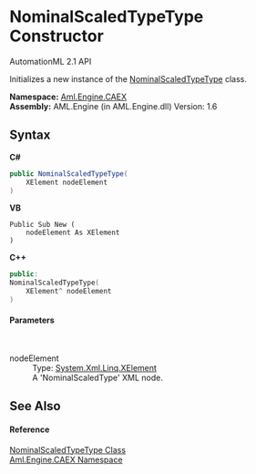 # NominalScaledTypeType Constructor 
AutomationML 2.1 API 

Initializes a new instance of the <a href="T_Aml_Engine_CAEX_NominalScaledTypeType">NominalScaledTypeType</a> class.

**Namespace:**&nbsp;<a href="N_Aml_Engine_CAEX">Aml.Engine.CAEX</a><br />**Assembly:**&nbsp;AML.Engine (in AML.Engine.dll) Version: 1.6

## Syntax

**C#**<br />
``` C#
public NominalScaledTypeType(
	XElement nodeElement
)
```

**VB**<br />
``` VB
Public Sub New ( 
	nodeElement As XElement
)
```

**C++**<br />
``` C++
public:
NominalScaledTypeType(
	XElement^ nodeElement
)
```


#### Parameters
&nbsp;<dl><dt>nodeElement</dt><dd>Type: <a href="https://docs.microsoft.com/dotnet/api/system.xml.linq.xelement" target="_parent" rel="noopener noreferrer">System.Xml.Linq.XElement</a><br />A 'NominalScaledType' XML node.</dd></dl>

## See Also


#### Reference
<a href="T_Aml_Engine_CAEX_NominalScaledTypeType">NominalScaledTypeType Class</a><br /><a href="N_Aml_Engine_CAEX">Aml.Engine.CAEX Namespace</a><br />